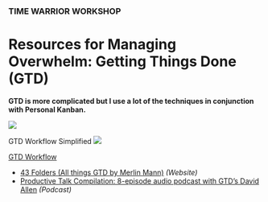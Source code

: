 ### TIME WARRIOR WORKSHOP

# Resources for Managing Overwhelm: Getting Things Done (GTD)

**GTD is more complicated but I use a lot of the techniques in conjunction with Personal Kanban.**

<a href="http://www.amazon.com/Getting-Things-Done-Stress-Free-Productivity/dp/0142000280/" target="_blank"><img src="http://teaching.polishedsolid.com/time-warrior/GTD.jpeg"></a>

GTD Workflow Simplified
<img src="GTD-workflow-simplified.gif">

<a href="http://teaching.polishedsolid.com/time-warrior/GTD-diagram.pdf" target="_blank">GTD Workflow</a>


* [43 Folders (All things GTD by Merlin Mann)](http://www.43folders.com) *(Website)*
* [Productive Talk Compilation: 8-episode audio podcast with GTD’s David Allen](http://www.43folders.com/2006/11/28/productive-talk-comp) *(Podcast)*

